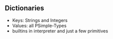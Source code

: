 ## Dictionaries

* Keys: Strings and Integers
* Values: all PSimple-Types
* builtins in interpreter and just a few primitives